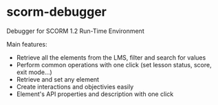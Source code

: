 # scorm-debugger
Debugger for SCORM 1.2 Run-Time Environment

Main features:

* Retrieve all the elements from the LMS, filter and search for values
* Perform common operations with one click (set lesson status, score, exit mode...)
* Retrieve and set any element
* Create interactions and objectivies easily
* Element's API properties and description with one click